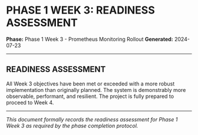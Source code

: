 # PHASE 1 WEEK 3: READINESS ASSESSMENT

**Phase:** Phase 1 Week 3 - Prometheus Monitoring Rollout
**Generated:** 2024-07-23

---

## READINESS ASSESSMENT

All Week 3 objectives have been met or exceeded with a more robust implementation than originally planned. The system is demonstrably more observable, performant, and resilient. The project is fully prepared to proceed to Week 4.

---

*This document formally records the readiness assessment for Phase 1 Week 3 as required by the phase completion protocol.* 